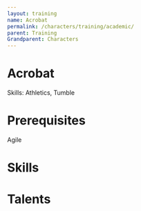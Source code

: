 ```yaml
---
layout: training
name: Acrobat
permalink: /characters/training/academic/
parent: Training
Grandparent: Characters
---
```


# Acrobat

Skills: Athletics, Tumble

# Prerequisites

Agile

# Skills

# Talents